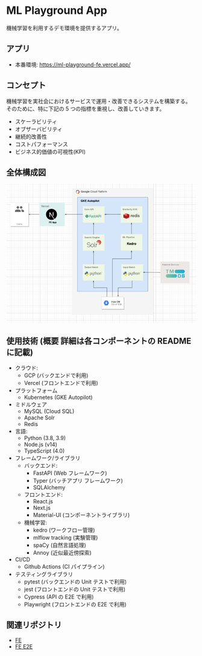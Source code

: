 # ML Playground App

機械学習を利用するデモ環境を提供するアプリ。

## アプリ

- 本番環境: https://ml-playground-fe.vercel.app/

## コンセプト

機械学習を実社会におけるサービスで運用・改善できるシステムを構築する。
そのために、特に下記の 5 つの指標を重視し、改善していきます。

- スケーラビリティ
- オブザーバビリティ
- 継続的改善性
- コストパフォーマンス
- ビジネス的価値の可視性(KPI)

## 全体構成図

![全体構成図](https://github.com/yuya-okada527/ml-playground/blob/develop/docs/%E3%83%95%E3%82%A7%E3%83%BC%E3%82%BA1%E5%85%A8%E4%BD%93%E6%A7%8B%E6%88%90%E5%9B%B3.png)

## 使用技術 (概要 詳細は各コンポーネントの README に記載)

- クラウド:
  - GCP (バックエンドで利用)
  - Vercel (フロントエンドで利用)
- プラットフォーム
  - Kubernetes (GKE Autopilot)
- ミドルウェア
  - MySQL (Cloud SQL)
  - Apache Solr
  - Redis
- 言語:
  - Python (3.8, 3.9)
  - Node.js (v14)
  - TypeScript (4.0)
- フレームワーク/ライブラリ
  - バックエンド:
    - FastAPI (Web フレームワーク)
    - Typer (バッチアプリ フレームワーク)
    - SQLAlchemy
  - フロントエンド:
    - React.js
    - Next.js
    - Material-UI (コンポーネントライブラリ)
  - 機械学習:
    - kedro (ワークフロー管理)
    - mlflow tracking (実験管理)
    - spaCy (自然言語処理)
    - Annoy (近似最近傍探索)
- CI/CD
  - Github Actions (CI パイプライン)
- テスティングライブラリ
  - pytest (バックエンドの Unit テストで利用)
  - jest (フロントエンドの Unit テストで利用)
  - Cypress (API の E2E で利用)
  - Playwright (フロントエンドの E2E で利用)

## 関連リポジトリ

- [FE](https://github.com/yuya-okada527/ml-playground-fe)
- [FE E2E](https://github.com/yuya-okada527/ml-playground-fe-e2e)
